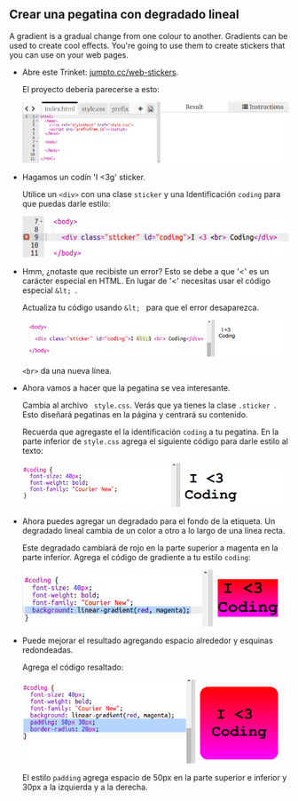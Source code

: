 ## Crear una pegatina con degradado lineal

A gradient is a gradual change from one colour to another. Gradients can be used to create cool effects. You're going to use them to create stickers that you can use on your web pages.

+ Abre este Trinket: <a href="http://jumpto.cc/web-stickers" target="_blank">jumpto.cc/web-stickers</a>.
    
    El proyecto debería parecerse a esto:
    
    ![captura de pantalla](images/stickers-starter.png)

+ Hagamos un codín 'I <3g' sticker.
    
    Utilice un `<div>` con una clase `sticker` y una Identificación `coding` para que puedas darle estilo:
    
    ![captura de pantalla](images/stickers-coding-error.png)

+ Hmm, ¿notaste que recibiste un error? Esto se debe a que '<' es un carácter especial en HTML. En lugar de '<' necesitas usar el código especial `&lt; `.
    
    Actualiza tu código usando `&lt; ` para que el error desaparezca.
    
    ![captura de pantalla](images/stickers-coding-fixed.png)
    
    `<br>` da una nueva línea.

+ Ahora vamos a hacer que la pegatina se vea interesante.
    
    Cambia al archivo ` style.css`. Verás que ya tienes la clase `.sticker `. Esto diseñará pegatinas en la página y centrará su contenido.
    
    Recuerda que agregaste el la identificación `coding` a tu pegatina. En la parte inferior de ` style.css ` agrega el siguiente código para darle estilo al texto:
    
    ![captura de pantalla](images/stickers-coding-font.png)

+ Ahora puedes agregar un degradado para el fondo de la etiqueta. Un degradado lineal cambia de un color a otro a lo largo de una línea recta.
    
    Este degradado cambiará de rojo en la parte superior a magenta en la parte inferior. Agrega el código de gradiente a tu estilo `coding`:
    
    ![captura de pantalla](images/stickers-coding-gradient.png)

+ Puede mejorar el resultado agregando espacio alrededor y esquinas redondeadas.
    
    Agrega el código resaltado:
    
    ![captura de pantalla](images/stickers-coding-padding.png)
    
    El estilo `padding` agrega espacio de 50px en la parte superior e inferior y 30px a la izquierda y a la derecha.